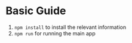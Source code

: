 # Basic Guide

1. `npm install` to install the relevant information
2. `npm run` for running the main app